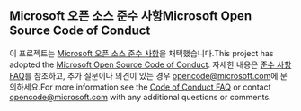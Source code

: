 ## <a name="microsoft-open-source-code-of-conduct"></a><span data-ttu-id="a8fbf-101">Microsoft 오픈 소스 준수 사항</span><span class="sxs-lookup"><span data-stu-id="a8fbf-101">Microsoft Open Source Code of Conduct</span></span>
<span data-ttu-id="a8fbf-102">이 프로젝트는 [Microsoft 오픈 소스 준수 사항](https://opensource.microsoft.com/codeofconduct/)을 채택했습니다.</span><span class="sxs-lookup"><span data-stu-id="a8fbf-102">This project has adopted the [Microsoft Open Source Code of Conduct](https://opensource.microsoft.com/codeofconduct/).</span></span>
<span data-ttu-id="a8fbf-103">자세한 내용은 [준수 사항 FAQ](https://opensource.microsoft.com/codeofconduct/faq/)를 참조하고, 추가 질문이나 의견이 있는 경우 [opencode@microsoft.com](mailto:opencode@microsoft.com)에 문의하세요.</span><span class="sxs-lookup"><span data-stu-id="a8fbf-103">For more information see the [Code of Conduct FAQ](https://opensource.microsoft.com/codeofconduct/faq/) or contact [opencode@microsoft.com](mailto:opencode@microsoft.com) with any additional questions or comments.</span></span>